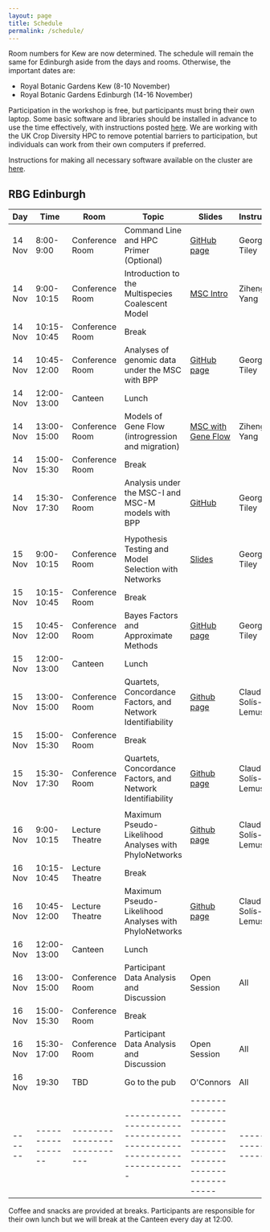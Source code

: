 ```yaml
---
layout: page
title: Schedule
permalink: /schedule/
---
```


Room numbers for Kew are now determined. The schedule will remain the same for Edinburgh aside from the days and rooms. Otherwise, the important dates are:<br>
* Royal Botanic Gardens Kew (8-10 November)
* Royal Botanic Gardens Edinburgh (14-16 November)


Participation in the workshop is free, but participants must bring their own laptop. Some basic software and libraries should be installed in advance to use the time effectively, with instructions posted [here]({{site.baseurl}}/pre-workshop). We are working with the UK Crop Diversity HPC to remove potential barriers to participation, but individuals can work from their own computers if preferred.

<!--
|Time       |Module                                             |Slides                                                              | 
|-----------|---------------------------------------------------|--------------------------------------------------------------------|
|8:00-8:40  | Introductory Material and Background              | [slides](https://github.com/gtiley/Botany2023-Networks/blob/gh-pages/slides/Botany2023-IntroductionSlides.pdf/) [google sheet](https://docs.google.com/spreadsheets/d/1tKoA4iBUqMxCz9Vi8c73tEpAbY18nT9e2hYkROMvhek/edit?usp=sharing)|
|8:45-9:45  | Networks from Gene Trees in PhyloNetworks         | [website](https://github.com/crsl4/PhyloNetworks.jl/wiki), [slides](https://github.com/gtiley/Botany2023-Networks/blob/gh-pages/slides/talk-botany-workshop-2023.pdf)          |
|9:50-10:50 | Estimating Phylogenetic Support using RAWR        | [website](https://gitlab.msu.edu/liulab/botany-2023-phylogenetic-networks-workshop)                                                                 |
|10:55-11:55| Detecting Gene Flow from Site Patterns in PhyNEST | [website](https://github.com/sungsik-kong/PhyNEST.jl)                                                                 |
|12:00-13:00| Lunch Break                                       |                                                                    |
|13:00-14:00| Hypothesis Testing in BPP                         | [website]({{site.baseurl}}/activities/BPP/)                                                                 |
|14:05-15:05| Advanced Models in PhyNetPy                       | [website](https://phylogenomics.rice.edu/html/phynetpy.html)       |
|15:10-16:10| Trait Evolution in PhyloNetworks                  | [website](https://cecileane.github.io/networkPCM-workshop/)                                                                 |
|16:15-17:00| Open Session to Work on Participant Data          |                                                                 |
|-----------|---------------------------------------------------|--------------------------------------------------------------------|
-->

Instructions for making all necessary software available on the cluster are [here]({{site.baseurl}}/activities/pathconfiguration/).

<!--
## RBG Kew

| Day   | Time           | Room                      | Topic                                                             | Slides                                                             |  Instructor         |
|------|-----------------|---------------------------|-------------------------------------------------------------------|--------------------------------------------------------------------|---------------------|
|8 Nov | 8:00-9:00       | Jodrell - Seminar Room    | Command Line and HPC Primer (Optional)                            |  [GitHub page]({{site.baseurl}}/activities/introduction/)          | George Tiley        |
|8 Nov | 9:00-10:15      | Jodrell - Seminar Room    | Introduction to the Multispecies Coalescent Model                 |  [MSC Intro](https://github.com/gtiley/RBG-Networks/blob/gh-pages/slides/2023-MSC.pdf/) & [Species Trees](https://github.com/gtiley/RBG-Networks/blob/gh-pages/slides/2023-MSC-species-tree.pdf/)                                                               | Ziheng Yang         |
|8 Nov | 10:15-10:45     | Jodrell - Tea Room        | Break                                                             |                                                                    |                     |
|8 Nov | 10:45-12:00      | Jodrell - Seminar Room    | Analyses of genomic data under the MSC with BPP                   |  [GitHub page](https://github.com/xflouris/bpp-tutorial-mare/wiki)                                                               | Tomas Flouri        |
|8 Nov | 12:00-13:00     | The Orangery              | Lunch                                                             |                                                                    |                     |
|8 Nov | 13:00-15:00     | Herbarium - Training Room | Models of Gene Flow (introgression and migration)                 |  [MSC with Gene Flow](https://github.com/gtiley/RBG-Networks/blob/gh-pages/slides/2023-MSC-geneflow.pdf/) | Ziheng Yang         |
|8 Nov | 15:00-15:30     | Herbarium - Tea Room      | Break                                                             |                                                                    |                     |
|8 Nov | 15:30-17:30     | Herbarium - Training Room | Analysis under the MSC-I and MSC-M models with BPP                |  [GitHub](https://github.com/xflouris/bpp-tutorial-mare/wiki)                                                               | Tomas Flouri        |
|      |                 |                           |                                                                   |                                                                    |                     |
|9 Nov | 9:00-10:15      | Jodrell - Bennett Room    | Hypothesis Testing and Model Selection with Networks              |  [Slides](https://github.com/gtiley/RBG-Networks/blob/gh-pages/slides/Network-Testing.pdf/)    | George Tiley        |
|9 Nov | 10:15-10:45     | Jodrell - Tea Room        | Break                                                             |                                                                    |                     |
|9 Nov | 10:45-12:00     | Jodrell - Bennett Room    | Bayes Factors and Approximate Methods                             |  [GitHub page]({{site.baseurl}}/activities/hypothesis_testing/)    | George Tiley        |
|8 Nov | 12:00-13:00     | The Orangery              | Lunch                                                             |                                                                    |                     |
|9 Nov | 13:00-15:00     | Jodrell - Bennett Room    | Quartets, Concordance Factors, and Network Identifiability        |  [Github page](https://solislemuslab.github.io/snaq-tutorial/)     | Claudia Solís-Lemus |
|9 Nov | 15:00-15:30     | Jodrell - Tea Room        | Break                                                             |                                                                    |                     |
|9 Nov | 15:30-17:30     | Jodrell - Bennett Room    | Quartets, Concordance Factors, and Network Identifiability        |  [Github page](https://solislemuslab.github.io/snaq-tutorial/)     | Claudia Solís-Lemus |
|      |                 |                           |                                                                   |                                                                    |                     |
|10 Nov| 9:00-10:15      | Herbarium - Training Room | Maximum Pseudo-Likelihood Analyses with PhyloNetworks             |  [Github page](https://solislemuslab.github.io/snaq-tutorial/)     | Claudia Solís-Lemus |
|10 Nov| 10:15-10:45     | Herbarium - Tea Room      | Break                                                             |                                                                    |                     |
|10 Nov| 10:45-12:00     | Herbarium - Training Room | Maximum Pseudo-Likelihood Analyses with PhyloNetworks             |  [Github page](https://solislemuslab.github.io/snaq-tutorial/)     | Claudia Solís-Lemus |
|10 Nov| 12:00-13:00     | The Orangery              | Lunch                                                             |                                                                    |                     |
|10 Nov| 13:00-15:00     | Herbarium - Training Room | Participant Data Analysis and Discussion                          |  TBD                                                               | All                 |
|10 Nov| 15:00-15:30     | Herbarium - Tea Room      | Break                                                             |                                                                    |                     |
|10 Nov| 15:30-17:00     | Herbarium - Training Room | Participant Data Analysis and Discussion                          |  TBD                                                               | All                 |
|10 Nov| 17:00           | Express Tavern            | Go to the pub                                                     |                                                                    | All                 |
|------|-----------------|---------------------------|-------------------------------------------------------------------|--------------------------------------------------------------------|---------------------|
                                                 
There are coffee or tea breaks at 10:15 and 15:00 every day with [vegan conchas](https://veganpalsusto.co.uk/). Coffee is provided by sift and participants can list their orders [here](https://docs.google.com/spreadsheets/d/1w2Og74QtfEfOF7GWEoRr36mL7OqaVrOEcp7emSrLZZo/edit?usp=drive_link). Participants are responsible for their own lunch but we will break at the Orangery every day at 12:00.

-->

## RBG Edinburgh

| Day   | Time           | Room                      | Topic                                                             | Slides                                                             |  Instructor         |
|------|-----------------|---------------------------|-------------------------------------------------------------------|--------------------------------------------------------------------|---------------------|
|14 Nov| 8:00-9:00       | Conference Room           | Command Line and HPC Primer (Optional)                            |  [GitHub page]({{site.baseurl}}/activities/introduction/)                                                               | George Tiley        |
|14 Nov| 9:00-10:15      | Conference Room           | Introduction to the Multispecies Coalescent Model                 |  [MSC Intro](https://github.com/gtiley/RBG-Networks/blob/gh-pages/slides/2023-MSC.pdf/)                                                               | Ziheng Yang         |
|14 Nov| 10:15-10:45     | Conference Room           | Break                                                             |                                                                    |                     |
|14 Nov| 10:45-12:00     | Conference Room           | Analyses of genomic data under the MSC with BPP                   |  [GitHub page](https://github.com/xflouris/bpp-tutorial-mare/wiki)                                                               | George Tiley        |
|14 Nov| 12:00-13:00     | Canteen                   | Lunch                                                             |                                                                    |                     |
|14 Nov| 13:00-15:00     | Conference Room           | Models of Gene Flow (introgression and migration)                 |  [MSC with Gene Flow](https://github.com/gtiley/RBG-Networks/blob/gh-pages/slides/2023-MSC-geneflow.pdf/)                                                               | Ziheng Yang         |
|14 Nov| 15:00-15:30     | Conference Room           | Break                                                             |                                                                    |                     |
|14 Nov| 15:30-17:30     | Conference Room           | Analysis under the MSC-I and MSC-M models with BPP                |  [GitHub](https://github.com/xflouris/bpp-tutorial-mare/wiki)                                                               | George Tiley        |
|      |                 |                           |                                                                   |                                                                    |                     |
|15 Nov| 9:00-10:15      | Conference Room           | Hypothesis Testing and Model Selection with Networks              |  [Slides](https://github.com/gtiley/RBG-Networks/blob/gh-pages/slides/Network-Testing.pdf/)                                                               | George Tiley        |
|15 Nov| 10:15-10:45     | Conference Room           | Break                                                             |                                                                    |                     |
|15 Nov| 10:45-12:00     | Conference Room           | Bayes Factors and Approximate Methods                             |  [GitHub page]({{site.baseurl}}/activities/hypothesis_testing/)                                                               | George Tiley        |
|15 Nov| 12:00-13:00     | Canteen                   | Lunch                                                             |                                                                    |                     |
|15 Nov| 13:00-15:00     | Conference Room           | Quartets, Concordance Factors, and Network Identifiability        |  [Github page](https://solislemuslab.github.io/snaq-tutorial/)                                                               | Claudia Solís-Lemus |
|15 Nov| 15:00-15:30     | Conference Room           | Break                                                             |                                                                    |                     |
|15 Nov| 15:30-17:30     | Conference Room           | Quartets, Concordance Factors, and Network Identifiability        |  [Github page](https://solislemuslab.github.io/snaq-tutorial/)                                                               | Claudia Solís-Lemus |
|      |                 |                           |                                                                   |                                                                    |                     |
|16 Nov| 9:00-10:15      | Lecture Theatre           | Maximum Pseudo-Likelihood Analyses with PhyloNetworks             |  [Github page](https://solislemuslab.github.io/snaq-tutorial/)                                                               | Claudia Solís-Lemus |
|16 Nov| 10:15-10:45     | Lecture Theatre           | Break                                                             |                                                                    |                     |
|16 Nov| 10:45-12:00     | Lecture Theatre           | Maximum Pseudo-Likelihood Analyses with PhyloNetworks             |  [Github page](https://solislemuslab.github.io/snaq-tutorial/)                                                               | Claudia Solís-Lemus |
|16 Nov| 12:00-13:00     | Canteen                   | Lunch                                                             |                                                                    |                     |
|16 Nov| 13:00-15:00     | Conference Room           | Participant Data Analysis and Discussion                          |  Open Session                                                                | All                 |
|16 Nov| 15:00-15:30     | Conference Room           | Break                                                             |                                                                    |                     |
|16 Nov| 15:30-17:00     | Conference Room           | Participant Data Analysis and Discussion                          |  Open Session                                                               | All                 |
|16 Nov| 19:30           | TBD                       | Go to the pub                                                     |  O'Connors                                                                  | All                 |
|------|-----------------|---------------------------|-------------------------------------------------------------------|--------------------------------------------------------------------|---------------------|

Coffee and snacks are provided at breaks. Participants are responsible for their own lunch but we will break at the Canteen every day at 12:00.
